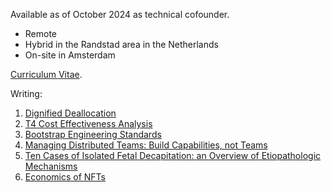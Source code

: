 Available as of October 2024 as technical cofounder.

- Remote
- Hybrid in the Randstad area in the Netherlands
- On-site in Amsterdam

[Curriculum Vitae](00-cv.md).

Writing:


1. [Dignified Deallocation](06-dignified-deallocation.md)
1. [T4 Cost Effectiveness Analysis](05-tesla-t4-cost-effectiveness.md)
1. [Bootstrap Engineering Standards](04-bootstrap-engineering-standards.md)
1. [Managing Distributed Teams: Build Capabilities, not Teams](03-distributed-teams-tenet.md)
1. [Ten Cases of Isolated Fetal Decapitation: an Overview of Etiopathologic Mechanisms](02-isolated-fetal-decapitation.md)
1. [Economics of NFTs](01-economics-of-nfts.md)
